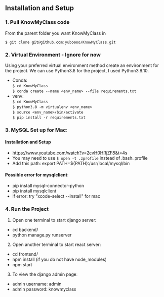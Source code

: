 ## Installation and Setup
### 1. Pull KnowMyClass code
From the parent folder you want KnowMyClass in 

```$ git clone git@github.com:yuboooo/KnowMyClass.git```


### 2. Virtual Environment - Ignore for now
Using your preferred virtual environment method create an environment for the project. We can use Python3.8 for the project, I used Python3.8.10.

* Conda: \
```$ cd KnowMyClass``` \
```$ conda create --name <env_name> --file requirements.txt```
* venv: \
```$ cd KnowMyClass``` \
```$ python3.8 -m virtualenv <env_name>``` \
```$ source <env_name>/bin/activate``` \
```$ pip install -r requirements.txt```

### 3. MySQL Set up for Mac:
#### Installation and Setup
- https://www.youtube.com/watch?v=2cvH0HRjZF8&t=4s
- You may need to use ```$ open -t .zprofile``` instead of .bash_profile
- Add this path: export PATH=${PATH}:/usr/local/mysql/bin
#### Possible error for mysqlclient:
- pip install mysql-connector-python
- pip install mysqlclient
- if error: try "xcode-select --install" for mac

### 4. Run the Project
1. Open one terminal to start django server:
- cd backend/
- python manage.py runserver

2. Open another terminal to start react server:
- cd frontend/
- npm install (if you do not have node_modules)
- npm start

3. To view the django admin page:
- admin username: admin
- admin password: knowmyclass
